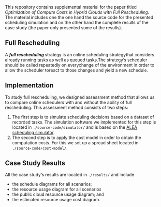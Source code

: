 This repository contains supplemental material for the paper titled *Optimization of Compute Costs in Hybrid Clouds with Full Rescheduling*. The material includes one the one hand the source code for the presented scheduling simulation and on the other hand the complete results of the case study (the paper only presented some of the results). 

## Full Rescheduling

A ***full rescheduling*** strategy is an online scheduling strategythat considers already running tasks as well as queued tasks.The strategy’s scheduler should be called repeatedly on everychange of the environment in order to allow the scheduler toreact to those changes and yield a new schedule.

## Implementation

To study full rescheduling, we designed assessment method that allows us to compare online schedulers with and without the ability of full rescheduling. This assessment method consists of two steps: 

1.  The first step is to simulate scheduling decisions based on a dataset of recorded tasks. The simulation software we implemented for this step is located in `./source-code/simulator/` and is based on the [ALEA scheduling simulator][1].
2.  The second step is to apply the cost model in order to obtain the computation costs. For this we set up a spread sheet located in `./source-code/cost-model/`.

## Case Study Results

All the case study's results are located in `./results/` and include

 - the schedule diagrams for all scenarios;
 - the resource usage diagram for all scenarios
 - the public cloud resource usage diagram; and
 - the estimated resource usage cost diagram.

[1]: https://github.com/aleasimulator/alea
